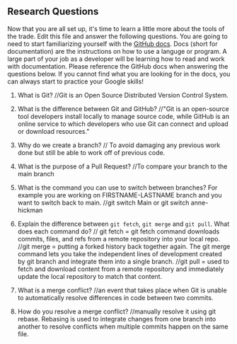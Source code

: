 ## Research Questions 

Now that you are all set up, it's time to learn a little more about the tools of the trade. Edit this file and answer the following questions. You are going to need to start familiarizing yourself with the [GitHub docs](https://docs.github.com/en). Docs (short for documentation) are the instructions on how to use a languge or program. A large part of your job as a developer will be learning how to read and work with documentation. Please reference the GitHub docs when answering the questions below. If you cannot find what you are looking for in the docs, you can always start to practice your Google skills!

1. What is Git?
//Git is an Open Source Distributed Version Control System.

2. What is the difference between Git and GitHub?
//"Git is an open-source tool developers install locally to manage source code, while GitHub is an online service to which developers who use Git can connect and upload or download resources."

3. Why do we create a branch?
// To avoid damaging any previous work done but still be able to work off of previous code.

4. What is the purpose of a Pull Request?
//To compare your branch to the main branch

5. What is the command you can use to switch between branches? For example you are working on FIRSTNAME-LASTNAME branch and you want to switch back to main.
//git switch Main or git switch anne-hickman

6. Explain the difference between `git fetch`, `git merge` and `git pull`. 
What does each command do?
// git fetch = git fetch command downloads commits, files, and refs from a remote repository into your local repo.
//git merge = putting a forked history back together again. The git merge command lets you take the independent lines of development created by git branch and integrate them into a single branch.
//git pull = used to fetch and download content from a remote repository and immediately update the local repository to match that content.

7. What is a merge conflict?
//an event that takes place when Git is unable to automatically resolve differences in code between two commits.

8. How do you resolve a merge conflict?
//manually resolve it using git rebase. Rebasing is used to integrate changes from one branch into another to resolve conflicts when multiple commits happen on the same file.
